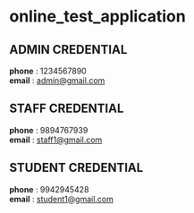 # online_test_application

## ADMIN CREDENTIAL
**phone** : 1234567890 <br>
**email** : admin@gmail.com


## STAFF CREDENTIAL
**phone** : 9894767939 <br>
**email** : staff1@gmail.com


## STUDENT   CREDENTIAL
**phone** : 9942945428 <br>
**email** : student1@gmail.com
